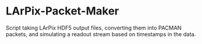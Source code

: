 # LArPix-Packet-Maker
 Script taking LArPix HDF5 output files, converting them into PACMAN packets, and simulating a readout stream based on timestamps in the data.

